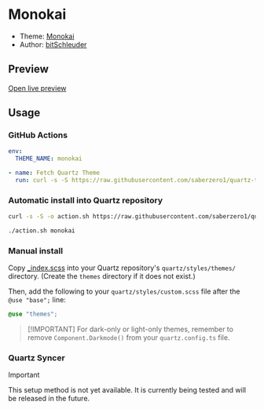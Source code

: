 # Monokai

- Theme: [Monokai](OBSIDIAN_THEME_URL%)
- Author: <a href="https://github.com/bitSchleuder/obsidian-monokai-theme" target="_blank" rel="noopener noreferrer">bitSchleuder</a>

## Preview

[Open live preview](https://quartz-themes.github.io/monokai/)

## Usage

### GitHub Actions

```yaml
env:
  THEME_NAME: monokai
```

```yaml
- name: Fetch Quartz Theme
  run: curl -s -S https://raw.githubusercontent.com/saberzero1/quartz-themes/master/action.sh | bash -s -- $THEME_NAME
```

### Automatic install into Quartz repository

```bash
curl -s -S -o action.sh https://raw.githubusercontent.com/saberzero1/quartz-themes/master/action.sh

./action.sh monokai
```

### Manual install

Copy [\_index.scss](./_index.scss) into your Quartz repository's `quartz/styles/themes/` directory. (Create the `themes` directory if it does not exist.)

Then, add the following to your `quartz/styles/custom.scss` file after the `@use "base";` line:

```scss
@use "themes";
```

> [!IMPORTANT] For dark-only or light-only themes, remember to remove `Component.Darkmode()` from your `quartz.config.ts` file.

### Quartz Syncer

> [!IMPORTANT]
> This setup method is not yet available. It is currently being tested and will be released in the future.
